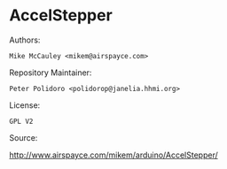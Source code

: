 # AccelStepper

Authors:

    Mike McCauley <mikem@airspayce.com>

Repository Maintainer:

    Peter Polidoro <polidorop@janelia.hhmi.org>

License:

    GPL V2

Source:

http://www.airspayce.com/mikem/arduino/AccelStepper/
